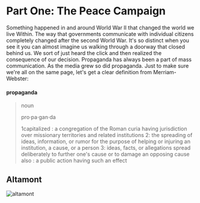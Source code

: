 Part One: The Peace Campaign
===================================


Something happened in and around World War II that changed the world we live Within.
The way that governments communicate with individual citizens completely changed after the second World War.
It's so distinct when you see it you can almost imagine us walking through a doorway that closed behind us.
We sort of just heard the click and then realized the consequence of our decision.
Propaganda has always been a part of mass communication.
As the media grew so did propaganda.
Just to make sure we're all on the same page,
let's get a clear definition from Merriam-Webster:

#### propaganda 

>noun
>
>
>pro·​pa·​gan·​da
>
>
>1capitalized : a congregation of the Roman curia having jurisdiction over missionary territories and related institutions
>2: the spreading of ideas, information, or rumor for the purpose of helping or injuring an institution, a cause, or a person
>3: ideas, facts, or allegations spread deliberately to further one's cause or to damage an opposing cause
>also : a public action having such an effect



Altamont
---------------





![altamont](https://media.newyorker.com/photos/5c94002e2f0a2c2d279ce0aa/master/w_1600%2Cc_limit/altamont00.jpg)
